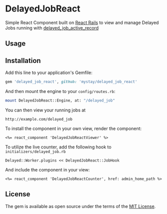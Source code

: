 # DelayedJobReact
Simple React Component built on [React Rails](https://github.com/reactjs/react-rails) to view and manage Delayed Jobs running with [delayed_job_active_record](https://github.com/collectiveidea/delayed_job_active_record)

## Usage


## Installation
Add this line to your application's Gemfile:

```ruby
gem 'delayed_job_react', github: 'mystay/delayed_job_react'
```

And then mount the engine to your `config/routes.rb`:
```bash
mount DelayedJobReact::Engine, at: "/delayed_job"
```

You can then view your running jobs at
```
http://example.com/delayed_job
```

To install the component in your own view, render the component:
```
<%= react_component 'DelayedJobReactViewer' %>
```

To utilize the live counter, add the following hook to `initializers/delayed_job.rb`
```
Delayed::Worker.plugins << DelayedJobReact::JobHook
```

And include the component in your view:
```
<%= react_component 'DelayedJobReactCounter', href: admin_home_path %>
```

## License
The gem is available as open source under the terms of the [MIT License](https://opensource.org/licenses/MIT).
